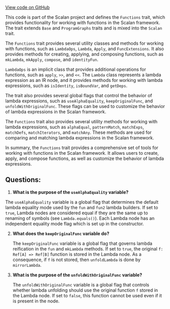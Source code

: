 [View code on GitHub](sigmastate-interpreterhttps://github.com/ScorexFoundation/sigmastate-interpreter/graph-ir/src/main/scala/scalan/primitives/Functions.scala)

This code is part of the Scalan project and defines the `Functions` trait, which provides functionality for working with functions in the Scalan framework. The trait extends `Base` and `ProgramGraphs` traits and is mixed into the `Scalan` trait.

The `Functions` trait provides several utility classes and methods for working with functions, such as `LambdaOps`, `Lambda`, `Apply`, and `FuncExtensions`. It also provides methods for creating, applying, and composing functions, such as `mkLambda`, `mkApply`, `compose`, and `identityFun`.

`LambdaOps` is an implicit class that provides additional operations for functions, such as `apply`, `>>`, and `<<`. The `Lambda` class represents a lambda expression as an IR node, and it provides methods for working with lambda expressions, such as `isIdentity`, `isBoundVar`, and `getDeps`.

The trait also provides several global flags that control the behavior of lambda expressions, such as `useAlphaEquality`, `keepOriginalFunc`, and `unfoldWithOriginalFunc`. These flags can be used to customize the behavior of lambda expressions in the Scalan framework.

The `Functions` trait also provides several utility methods for working with lambda expressions, such as `alphaEqual`, `patternMatch`, `matchExps`, `matchDefs`, `matchIterators`, and `matchAny`. These methods are used for comparing and matching lambda expressions in the Scalan framework.

In summary, the `Functions` trait provides a comprehensive set of tools for working with functions in the Scalan framework. It allows users to create, apply, and compose functions, as well as customize the behavior of lambda expressions.
## Questions: 
 1. **What is the purpose of the `useAlphaEquality` variable?**

   The `useAlphaEquality` variable is a global flag that determines the default lambda equality mode used by the `fun` and `fun2` lambda builders. If set to `true`, Lambda nodes are considered equal if they are the same up to renaming of symbols (see `Lambda.equals()`). Each Lambda node has an independent equality mode flag which is set up in the constructor.

2. **What does the `keepOriginalFunc` variable do?**

   The `keepOriginalFunc` variable is a global flag that governs lambda reification in the `fun` and `mkLambda` methods. If set to `true`, the original `f: Ref[A] => Ref[B]` function is stored in the Lambda node. As a consequence, if `f` is not stored, then `unfoldLambda` is done by `mirrorLambda`.

3. **What is the purpose of the `unfoldWithOriginalFunc` variable?**

   The `unfoldWithOriginalFunc` variable is a global flag that controls whether lambda unfolding should use the original function `f` stored in the Lambda node. If set to `false`, this function cannot be used even if it is present in the node.